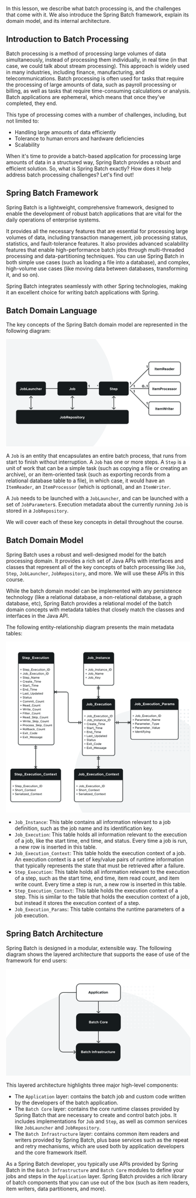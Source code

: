 In this lesson, we describe what batch processing is, and the challenges that come with it. We also introduce the Spring Batch framework, explain its domain model, and its internal architecture.

## Introduction to Batch Processing

Batch processing is a method of processing large volumes of data simultaneously, instead of processing them individually, in real time (in that case, we could talk about stream processing). This approach is widely used in many industries, including finance, manufacturing, and telecommunications. Batch processing is often used for tasks that require the processing of large amounts of data, such as payroll processing or billing, as well as tasks that require time-consuming calculations or analysis. Batch applications are ephemeral, which means that once they've completed, they end.

This type of processing comes with a number of challenges, including, but not limited to:

- Handling large amounts of data efficiently
- Tolerance to human errors and hardware deficiencies
- Scalability

When it's time to provide a batch-based application for processing large amounts of data in a structured way, Spring Batch provides a robust and efficient solution. So, what is Spring Batch exactly? How does it help address batch processing challenges? Let's find out!

## Spring Batch Framework

Spring Batch is a lightweight, comprehensive framework, designed to enable the development of robust batch applications that are vital for the daily operations of enterprise systems.

It provides all the necessary features that are essential for processing large volumes of data, including transaction management, job processing status, statistics, and fault-tolerance features. It also provides advanced scalability features that enable high-performance batch jobs through multi-threaded processing and data-partitioning techniques. You can use Spring Batch in both simple use cases (such as loading a file into a database), and complex, high-volume use cases (like moving data between databases, transforming it, and so on).

Spring Batch integrates seamlessly with other Spring technologies, making it an excellent choice for writing batch applications with Spring.

## Batch Domain Language

The key concepts of the Spring Batch domain model are represented in the following diagram:

![Batch domain Model](https://raw.githubusercontent.com/spring-academy/spring-academy-assets/main/courses/course-spring-batch-essentials/overview-lesson-domain-model.svg)

A `Job` is an entity that encapsulates an entire batch process, that runs from start to finish without interruption. A `Job` has one or more steps. A `Step` is a unit of work that can be a simple task (such as copying a file or creating an archive), or an item-oriented task (such as exporting records from a relational database table to a file), in which case, it would have an `ItemReader`, an `ItemProcessor` (which is optional), and an `ItemWriter`.

A `Job` needs to be launched with a `JobLauncher`, and can be launched with a set of `JobParameter`s. Execution metadata about the currently running `Job` is stored in a `JobRepository`.

We will cover each of these key concepts in detail throughout the course.

## Batch Domain Model

Spring Batch uses a robust and well-designed model for the batch processing domain. It provides a rich set of Java APIs with interfaces and classes that represent all of the key concepts of batch processing like `Job`, `Step`, `JobLauncher`, `JobRepository`, and more. We will use these APIs in this course.

While the batch domain model can be implemented with any persistence technology (like a relational database, a non-relational database, a graph database, etc), Spring Batch provides a relational model of the batch domain concepts with metadata tables that closely match the classes and interfaces in the Java API.

The following entity-relationship diagram presents the main metadata tables:

![Batch relational Model](https://raw.githubusercontent.com/spring-academy/spring-academy-assets/main/courses/course-spring-batch-essentials/overview-lesson-relational-model.svg)

- `Job_Instance`: This table contains all information relevant to a job definition, such as the job name and its identification key.
- `Job_Execution`: This table holds all information relevant to the execution of a job, like the start time, end time, and status. Every time a job is run, a new row is inserted in this table.
- `Job_Execution_Context`: This table holds the execution context of a job. An execution context is a set of key/value pairs of runtime information that typically represents the state that must be retrieved after a failure.
- `Step_Execution`: This table holds all information relevant to the execution of a step, such as the start time, end time, item read count, and item write count. Every time a step is run, a new row is inserted in this table.
- `Step_Execution_Context`: This table holds the execution context of a step. This is similar to the table that holds the execution context of a job, but instead it stores the execution context of a step.
- `Job_Execution_Params`: This table contains the runtime parameters of a job execution.

## Spring Batch Architecture

Spring Batch is designed in a modular, extensible way. The following diagram shows the layered architecture that supports the ease of use of the framework for end users:

![Batch relational Model](https://raw.githubusercontent.com/spring-academy/spring-academy-assets/main/courses/course-spring-batch-essentials/overview-lesson-architecture.svg)

This layered architecture highlights three major high-level components:

- The `Application` layer: contains the batch job and custom code written by the developers of the batch application.
- The `Batch Core` layer: contains the core runtime classes provided by Spring Batch that are necessary to create and control batch jobs. It includes implementations for `Job` and `Step`, as well as common services like `JobLauncher` and `JobRepository`.
- The `Batch Infrastructure` layer: contains common item readers and writers provided by Spring Batch, plus base services such as the repeat and retry mechanisms, which are used both by application developers and the core framework itself.

As a Spring Batch developer, you typically use APIs provided by Spring Batch in the `Batch Infrastructure` and `Batch Core` modules to define your jobs and steps in the `Application` layer. Spring Batch provides a rich library of batch components that you can use out of the box (such as item readers, item writers, data partitioners, and more).
